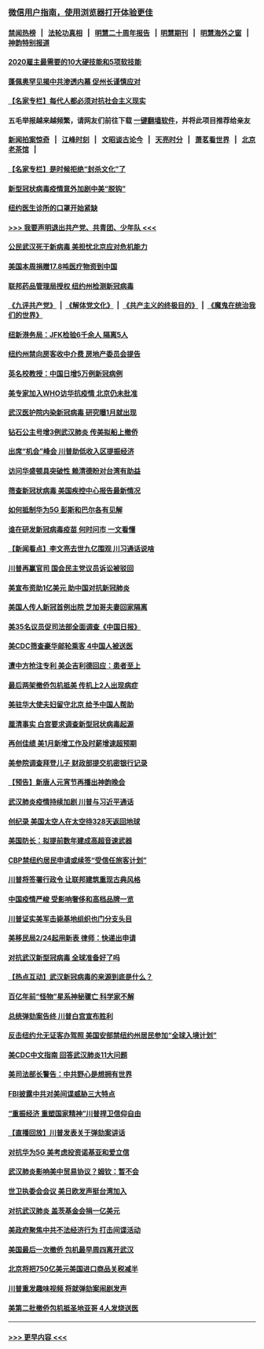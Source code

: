 ### [微信用户指南，使用浏览器打开体验更佳](https://github.com/gfw-breaker/banned-news1/blob/master/indexes/wechat-guide.md?t=0)
#### [禁闻热榜](热点新闻.md?t=0)  &nbsp;&nbsp;|&nbsp;&nbsp; [法轮功真相](https://github.com/gfw-breaker/truth/blob/master/README.md?t=0) &nbsp;&nbsp;|&nbsp;&nbsp; [明慧二十周年报告](https://github.com/gfw-breaker/mh-reports/blob/master/README.md?t=0) &nbsp;&nbsp;|&nbsp;&nbsp;[明慧期刊](https://github.com/gfw-breaker/mh-qikan) &nbsp;&nbsp;|&nbsp;&nbsp; [明慧海外之窗](https://github.com/gfw-breaker/mh-news/blob/master/README.md?t=0) &nbsp;&nbsp;|&nbsp;&nbsp; [神韵特别报道](https://github.com/gfw-breaker/mh-news/blob/master/shenyun.md?t=0)
#### [2020雇主最需要的10大硬技能和5项软技能](../pages/nsc412/n11850953.md?t=02091522) 
#### [蓬佩奥罕见揭中共渗透内幕 促州长谨慎应对](../pages/nsc412/n11854685.md?t=02091522) 
#### [【名家专栏】每代人都必须对抗社会主义现实](../pages/nsc412/n11831412.md?t=02091522) 
#### 五毛举报越来越频繁，请网友们前往下载 [一键翻墙软件](https://github.com/gfw-breaker/ssr-accounts)，并将此项目推荐给亲友
#### [新闻拍案惊奇](https://github.com/gfw-breaker/banned-news1/blob/master/pages/link4.md) &nbsp;&nbsp;|&nbsp;&nbsp; [江峰时刻](https://github.com/gfw-breaker/banned-news1/blob/master/pages/link4.md) &nbsp;&nbsp;|&nbsp;&nbsp; [文昭谈古论今](https://github.com/gfw-breaker/banned-news1/blob/master/pages/link4.md) &nbsp;&nbsp;|&nbsp;&nbsp; [天亮时分](https://github.com/gfw-breaker/banned-news1/blob/master/pages/link4.md) &nbsp;&nbsp;|&nbsp;&nbsp; [萧茗看世界](https://github.com/gfw-breaker/banned-news1/blob/master/pages/link4.md) &nbsp;&nbsp;|&nbsp;&nbsp; [北京老茶馆](https://github.com/gfw-breaker/banned-news1/blob/master/pages/link4.md) &nbsp;&nbsp;|&nbsp;&nbsp; 
#### [【名家专栏】是时候拒绝“封杀文化”了](../pages/nsc412/n11814093.md?t=02091522) 
#### [新型冠状病毒疫情意外加剧中美“脱钩”](../pages/nsc412/n11854475.md?t=02091522) 
#### [纽约医生诊所的口罩开始紧缺](../pages/nsc412/n11853364.md?t=02091522) 
#### [>>> 我要声明退出共产党、共青团、少年队 <<<](https://github.com/begood0513/goodnews/blob/master/quit/letter.md) 
#### [公民武汉死于新病毒 美担忧北京应对危机能力](../pages/nsc412/n11854331.md?t=02091522) 
#### [美国本周捐赠17.8吨医疗物资到中国](../pages/nsc412/n11854269.md?t=02091522) 
#### [联邦药品管理局授权  纽约州检测新冠病毒](../pages/nsc412/n11853371.md?t=02091522) 
#### [《九评共产党》](https://github.com/begood0513/9ping.md/blob/master/README.md) &nbsp;|&nbsp; [《解体党文化》](../../../../jtdwh.md/blob/master/README.md)  &nbsp;|&nbsp; [《共产主义的终极目的》](../../../../gczydzjmd.md/blob/master/README.md) &nbsp;|&nbsp; [《魔鬼在统治我们的世界》](../../../../mgztzwmdsj.md/blob/master/README.md) 
#### [纽新港务局：JFK检验6千余人  隔离5人](../pages/nsc412/n11853366.md?t=02091522) 
#### [纽约州禁向房客收中介费  房地产委员会提告](../pages/nsc412/n11853360.md?t=02091522) 
#### [英名校教授：中国日增5万例新冠病例](../pages/nsc412/n11854174.md?t=02091522) 
#### [美专家加入WHO访华抗疫情 北京仍未批准](../pages/nsc412/n11854043.md?t=02091522) 
#### [武汉医护院内染新冠病毒 研究曝1月就出现](../pages/nsc412/n11852928.md?t=02091522) 
#### [钻石公主号增3例武汉肺炎 传美拟船上撤侨](../pages/nsc412/n11853240.md?t=02091522) 
#### [出席“机会”峰会 川普助低收入区提振经济](../pages/nsc412/n11853232.md?t=02091522) 
#### [访问华盛顿具突破性 赖清德盼对台湾有助益](../pages/nsc412/n11853129.md?t=02091522) 
#### [筛查新冠状病毒 美国疾控中心报告最新情况](../pages/nsc412/n11853070.md?t=02091522) 
#### [如何抵制华为5G 彭斯和巴尔各有见解](../pages/nsc412/n11852535.md?t=02091522) 
#### [谁在研发新冠病毒疫苗 何时问市 一文看懂](../pages/nsc412/n11852840.md?t=02091522) 
#### [【新闻看点】李文亮去世九亿围观 川习通话说啥](../pages/nsc412/n11852360.md?t=02091522) 
#### [川普再赢官司 国会民主党议员诉讼被驳回](../pages/nsc412/n11852287.md?t=02091522) 
#### [美宣布资助1亿美元 助中国对抗新冠肺炎](../pages/nsc412/n11852531.md?t=02091522) 
#### [美国人传人新冠首例出院 芝加哥夫妻回家隔离](../pages/nsc412/n11852452.md?t=02091522) 
#### [美35名议员促司法部全面调查《中国日报》](../pages/nsc412/n11852435.md?t=02091522) 
#### [美CDC筛查豪华邮轮乘客 4中国人被送医](../pages/nsc412/n11852085.md?t=02091522) 
#### [遭中方抢注专利 美企吉利德回应：患者至上](../pages/nsc412/n11852037.md?t=02091522) 
#### [最后两架撤侨包机抵美 传机上2人出现病症](../pages/nsc412/n11852173.md?t=02091522) 
#### [美驻华大使夫妇留守北京 给予中国人帮助](../pages/nsc412/n11852165.md?t=02091522) 
#### [厘清事实 白宫要求调查新型冠状病毒起源](../pages/nsc412/n11852106.md?t=02091522) 
#### [再创佳绩 美1月新增工作及时薪增速超预期](../pages/nsc412/n11852174.md?t=02091522) 
#### [美参院调查拜登儿子 财政部提交机密银行记录](../pages/nsc412/n11851808.md?t=02091522) 
#### [【预告】新唐人元宵节再播出神韵晚会](../pages/nsc412/n11843192.md?t=02091522) 
#### [武汉肺炎疫情持续加剧 川普与习近平通话](../pages/nsc412/n11851613.md?t=02091522) 
#### [创纪录 美国太空人在太空待328天返回地球](../pages/nsc412/n11851266.md?t=02091522) 
#### [美国防长：拟提前数年建成高超音速武器](../pages/nsc412/n11850959.md?t=02091522) 
#### [CBP禁纽约居民申请或续签“受信任旅客计划”](../pages/nsc412/n11850857.md?t=02091522) 
#### [川普将签署行政令 让联邦建筑重现古典风格](../pages/nsc412/n11850654.md?t=02091522) 
#### [中国疫情严峻 受影响奢侈和高档品牌一览](../pages/nsc412/n11850319.md?t=02091522) 
#### [川普证实美军击毙基地组织也门分支头目](../pages/nsc412/n11850383.md?t=02091522) 
#### [美移民局2/24起用新表 律师：快递出申请](../pages/nsc412/n11848220.md?t=02091522) 
#### [对抗武汉新型冠病毒 全球准备好了吗](../pages/nsc412/n11850142.md?t=02091522) 
#### [【热点互动】武汉新冠病毒的来源到底是什么？](../pages/nsc412/n11849749.md?t=02091522) 
#### [百亿年前“怪物”星系神秘骤亡 科学家不解](../pages/nsc412/n11849863.md?t=02091522) 
#### [总统弹劾案告终 川普白宫宣布胜利](../pages/nsc412/n11849985.md?t=02091522) 
#### [反击纽约允无证客办驾照  美国安部禁纽约州居民参加“全球入境计划”](../pages/nsc412/n11849828.md?t=02091522) 
#### [美CDC中文指南 回答武汉肺炎11大问题](../pages/nsc412/n11849703.md?t=02091522) 
#### [美司法部长警告：中共野心是想拥有世界](../pages/nsc412/n11849769.md?t=02091522) 
#### [FBI披露中共对美间谍威胁三大特点](../pages/nsc412/n11849700.md?t=02091522) 
#### [“重振经济 重塑国家精神”川普捍卫信仰自由](../pages/nsc412/n11849641.md?t=02091522) 
#### [【直播回放】川普发表关于弹劾案讲话](../pages/nsc412/n11849472.md?t=02091522) 
#### [对抗华为5G 美考虑投资诺基亚和爱立信](../pages/nsc412/n11849510.md?t=02091522) 
#### [武汉肺炎影响美中贸易协议？姆钦：暂不会](../pages/nsc412/n11849497.md?t=02091522) 
#### [世卫执委会会议 美日欧发声挺台湾加入](../pages/nsc412/n11849433.md?t=02091522) 
#### [对抗武汉肺炎 盖茨基金会捐一亿美元](../pages/nsc412/n11848953.md?t=02091522) 
#### [美政府聚焦中共不法经济行为 打击间谍活动](../pages/nsc412/n11849322.md?t=02091522) 
#### [美国最后一次撤侨 包机最早周四离开武汉](../pages/nsc412/n11849395.md?t=02091522) 
#### [北京将把750亿美元美国进口商品关税减半](../pages/nsc412/n11848896.md?t=02091522) 
#### [川普重发趣味视频 将就弹劾案闹剧发声](../pages/nsc412/n11848715.md?t=02091522) 
#### [美第二批撤侨包机抵圣地亚哥 4人发烧送医](../pages/nsc412/n11847923.md?t=02091522) 

----
#### [ >>> 更早内容 <<< ](../indexes/nsc412-earlier.md)
